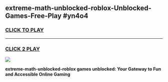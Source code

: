 
## extreme-math-unblocked-roblox-Unblocked-Games-Free-Play #yn4o4
<h3>
<a href="https://us.freeplayer.one?title=extreme-math-unblocked-roblox&ref=9M">CLICK TO PLAY</a></h3>
<hr>

<h3>
<a href="https://us.freeplayer.one?title=extreme-math-unblocked-roblox&ref=9M">CLICK 2 PLAY</a>
  
</h3>

<a href="https://us.freeplayer.one?title=extreme-math-unblocked-roblox&ref=9M"><img src="https://clearcache.store/games.png"></a>


**extreme-math-unblocked-roblox games unblocked: Your Gateway to Fun and Accessible Online Gaming**
